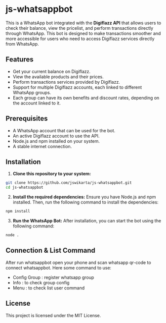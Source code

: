 # js-whatsappbot
This is a WhatsApp bot integrated with the **Digiflazz API** that allows users to check their balance, view the pricelist, and perform transactions directly through WhatsApp. This bot is designed to make transactions smoother and more accessible for users who need to access Digiflazz services directly from WhatsApp.


## Features
- Get your current balance on Digiflazz.
- View the available products and their prices.
- Perform transactions services provided by Digiflazz.
- Support for multiple Digiflazz accounts, each linked to different WhatsApp groups.
- Each group can have its own benefits and discount rates, depending on the account linked to it.

## Prerequisites
- A WhatsApp account that can be used for the bot.
- An active Digiflazz account to use the API.
- Node.js and npm installed on your system.
- A stable internet connection.

## Installation

1. **Clone this repository to your system:**
```bash
git clone https://github.com/jswikarta/js-whatsappbot.git
cd js-whatsappbot
```

2. **Install the required dependencies:**
Ensure you have Node.js and npm installed. Then, run the following command to install the dependencies:
```bash
npm install
```

3. **Run the WhatsApp Bot:**
After installation, you can start the bot using the following command:
```bash
node .
```
## Connection & List Command
After run whatsappbot open your phone and scan whatsapp qr-code to connect whatsappbot. Here some command to use:
- Config Group : register whatsapp group
- Info : to check group config
- Menu : to check list user command

## License
This project is licensed under the MIT License.
